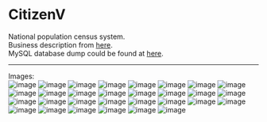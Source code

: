 # CitizenV
National population census system.<br>
Business description from <a href="https://itest.com.vn/lects/webappdev/mockproj/citizenv.htm">here</a>.<br>
MySQL database dump could be found at <a href="https://github.com/pmm-quang/citizenV-final/blob/main/citizenv.sql">here</a>.<br>
***
Images:\
![image](https://github.com/pmm-quang/citizenV-final/assets/64970914/1fd77867-d5c8-455e-9445-e16fd512a9a8 "Login page")
![image](https://github.com/pmm-quang/citizenV-final/assets/64970914/7e9fcf33-c098-490e-af65-ccea62948130 "A1 - Manage divisions")
![image](https://github.com/pmm-quang/citizenV-final/assets/64970914/908e73f0-93f4-4c5d-b307-3fd462f30128 "A1 - Manage divisions, page 2")
![image](https://github.com/pmm-quang/citizenV-final/assets/64970914/5f83ef69-14aa-45bb-83d5-f1136fa5bfe5 "A1 - Declare new division")
![image](https://github.com/pmm-quang/citizenV-final/assets/64970914/3dffa25b-c884-4b52-b4de-098a94983c67 "A2 - Manage division accounts and citizen declarations")
![image](https://github.com/pmm-quang/citizenV-final/assets/64970914/ac93c7f4-1a8f-4048-b39f-e503c30ad8d1 "A2 - Add new division account")
![image](https://github.com/pmm-quang/citizenV-final/assets/64970914/6f39139f-0508-427d-b9b6-c8ac610a5996 "A2 - Generate new citizen declaration period")
![image](https://github.com/pmm-quang/citizenV-final/assets/64970914/690c1982-a782-4d36-af52-194a80558091 "A3 - Account status when its citizen declaration permission is locked by superior division")
![image](https://github.com/pmm-quang/citizenV-final/assets/64970914/bce3f908-176c-48dd-8df1-4349784e8e93 "A1 - Observe citizen information")
![image](https://github.com/pmm-quang/citizenV-final/assets/64970914/cac4a057-3104-44cb-950a-2cf063644e8b "A1 - Observe citizen information, when clicking a particular province")
![image](https://github.com/pmm-quang/citizenV-final/assets/64970914/cc2f1f19-b091-4b00-8865-459961cc8402 "A1 - Observe citizen information, when clicking a particular district under the province above")
![image](https://github.com/pmm-quang/citizenV-final/assets/64970914/9e75e891-857c-4e9a-a377-45f50051c3a4 "A1 - Observe citizen information, when clicking a particular ward under the district above")
![image](https://github.com/pmm-quang/citizenV-final/assets/64970914/0f3b64ff-2eb4-40d0-92c9-9dc04b0b3a81 "A1 - Observe citizen information, the citizen list appeared when clicking a particular hamlet under the ward above")
![image](https://github.com/pmm-quang/citizenV-final/assets/64970914/bfc5219c-542a-4ae7-9eaf-162309d222c6 "A1 - When user click one of the citizens on the citizen list above, all information is shown")
![image](https://github.com/pmm-quang/citizenV-final/assets/64970914/a9a47ad1-9e79-4a25-81e6-2238eab4852b "A1 - Citizen search and filter")
![image](https://github.com/pmm-quang/citizenV-final/assets/64970914/6037e0c1-c1c6-4dd5-9daa-9928c45be513 "A1 - Citizen search and filter, search by National ID")
![image](https://github.com/pmm-quang/citizenV-final/assets/64970914/0f98e171-5ea7-4d20-8298-79253a54a1d0 "A1 - Citizen search and filter, edit the citizen information after searching by National ID")
![image](https://github.com/pmm-quang/citizenV-final/assets/64970914/2fa5cc9b-8b69-4afa-8f1a-3b331b64a0e7 "A1 - Citizen search and filter, filter by citizen information property")
![image](https://github.com/pmm-quang/citizenV-final/assets/64970914/09d4ad0f-03f2-4852-9dec-dfeb61b717d5 "A1 - Citizen search and filter, result shown after filtering by citizen information property")
![image](https://github.com/pmm-quang/citizenV-final/assets/64970914/c6812b33-3c8d-42ec-b4e8-0fb6c846473a "A1 - Citizen statistics")
![image](https://github.com/pmm-quang/citizenV-final/assets/64970914/4e873822-0de0-48bd-9140-6214be5a5530 "A1 - Citizen statistics, pie chart of citizens by blood type")
![image](https://github.com/pmm-quang/citizenV-final/assets/64970914/a2928bb9-8201-4396-b501-7a1e0b850d34 "A1 - Citizen statistics, pie chart of citizens by ethnicitiy")
![image](https://github.com/pmm-quang/citizenV-final/assets/64970914/f62c5127-3515-4191-ba72-3b9bdbc60b49 "A1 - Citizen statistics, line chart of citizens by age group every year")
![image](https://github.com/pmm-quang/citizenV-final/assets/64970914/7d03b01a-0874-48c8-b05d-44f7cc569afc "A1 - Citizen statistics, line chart of citizens average age every year")
![image](https://github.com/pmm-quang/citizenV-final/assets/64970914/090189c9-aa74-47bd-adc6-6eb3cdd0030d "A1 - Citizen statistics, citizen count table group by combination of property")
![image](https://github.com/pmm-quang/citizenV-final/assets/64970914/4a76297e-6b71-46b7-bb21-04a5a191fa2f "B2 - Citizen input, page 1")
![image](https://github.com/pmm-quang/citizenV-final/assets/64970914/b8141c82-6792-40f5-8a8d-30af0ce0b9ff "B2 - Citizen input, page 2")
![image](https://github.com/pmm-quang/citizenV-final/assets/64970914/eddfa0e1-14ed-4f4f-9d1c-359eb097413c "B2 - Citizen input, page 3")
![image](https://github.com/pmm-quang/citizenV-final/assets/64970914/75656ed5-434f-4e9b-b65c-e86a9adb651b "B2 - Citizen input, import from .xlsx excel file")
![image](https://github.com/pmm-quang/citizenV-final/assets/64970914/0d042866-9eb0-4f6b-8b2b-2d7c0d0d32fe "Database relationship structure")


